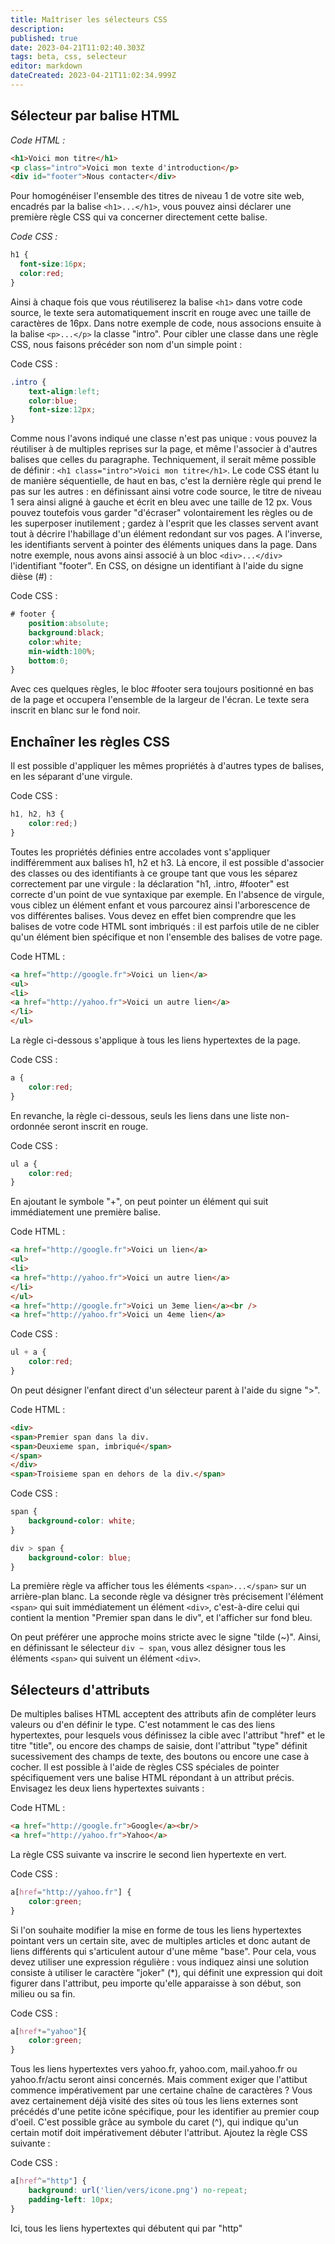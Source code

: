 ```yaml
---
title: Maîtriser les sélecteurs CSS
description: 
published: true
date: 2023-04-21T11:02:40.303Z
tags: beta, css, selecteur
editor: markdown
dateCreated: 2023-04-21T11:02:34.999Z
---
```


## Sélecteur par balise HTML

_*Code HTML :*_

```html
<h1>Voici mon titre</h1>
<p class="intro">Voici mon texte d'introduction</p>
<div id="footer">Nous contacter</div>
```

Pour homogénéiser l'ensemble des titres de niveau 1 de votre site web, encadrés par la balise `<h1>...</h1>`, vous pouvez ainsi déclarer une première règle CSS qui va concerner directement cette balise.

_*Code CSS :*_

```css
h1 {
  font-size:16px;
  color:red;
}
```


Ainsi à chaque fois que vous réutiliserez la balise `<h1>` dans votre code source, le texte sera automatiquement inscrit en rouge avec une taille de caractères de 16px. Dans notre exemple de code, nous associons ensuite à la balise `<p>...</p>` la classe "intro". Pour cibler une classe dans une règle CSS, nous faisons précéder son nom d'un simple point :

Code CSS : 
```css
.intro {
    text-align:left;
    color:blue;
    font-size:12px;
}
```

Comme nous l'avons indiqué une classe n'est pas unique : vous pouvez la réutiliser à de multiples reprises sur la page, et même l'associer à d'autres balises que celles du paragraphe. Techniquement, il serait même possible de définir : `<h1 class="intro">Voici mon titre</h1>`. Le code CSS étant lu de manière séquentielle, de haut en bas, c'est la dernière règle  qui prend le pas sur les autres : en définissant ainsi votre code source, le titre de niveau 1 sera ainsi aligné à gauche et écrit en bleu avec une taille de 12 px. Vous pouvez toutefois vous garder "d'écraser" volontairement les règles ou de les superposer inutilement ; gardez à l'esprit que les classes servent avant tout à décrire l'habillage d'un élément redondant sur vos pages. A l'inverse, les identifiants servent à pointer des éléments uniques dans la page. Dans notre exemple, nous avons ainsi associé à un bloc `<div>...</div>` l'identifiant "footer". En CSS, on désigne un identifiant à l'aide du signe dièse (#) :

Code CSS :

```css
# footer {
    position:absolute;
    background:black;
    color:white;
    min-width:100%;
    bottom:0;
}
```

Avec ces quelques règles, le bloc #footer sera toujours positionné en bas de la page et occupera l'ensemble de la largeur de l'écran. Le texte sera inscrit en blanc sur le fond noir.

## Enchaîner les règles CSS

Il est possible d'appliquer les mêmes propriétés à d'autres types de balises, en les séparant d'une virgule.

Code CSS :

```css
h1, h2, h3 {
    color:red;)
}
```

Toutes les propriétés définies entre accolades vont s'appliquer indifféremment aux balises h1, h2 et h3. Là encore, il est possible d'associer des classes ou des identifiants à ce groupe tant que vous les séparez correctement par une virgule : la déclaration "h1, .intro, #footer" est correcte d'un point de vue syntaxique par exemple. En l'absence de virgule, vous ciblez un élément enfant et vous parcourez ainsi l'arborescence de vos différentes balises. Vous devez en effet bien comprendre que les balises de votre code HTML sont imbriqués : il est parfois utile de ne cibler qu'un élément bien spécifique et non l'ensemble des balises de votre page. 

Code HTML :

```html
<a href="http://google.fr">Voici un lien</a>
<ul>
<li>
<a href="http://yahoo.fr">Voici un autre lien</a>
</li>
</ul>
```

La règle ci-dessous s'applique à tous les liens hypertextes de la page.

Code CSS :

```css
a {
    color:red;
}
```

En revanche, la règle ci-dessous, seuls les liens dans une liste non-ordonnée seront inscrit en rouge.

Code CSS :

```css
ul a {
    color:red;
}
```

En ajoutant le symbole "+", on peut pointer un élément qui suit immédiatement une première balise.

Code HTML :

```html
<a href="http://google.fr">Voici un lien</a>
<ul>
<li>
<a href="http://yahoo.fr">Voici un autre lien</a>
</li>
</ul>
<a href="http://google.fr">Voici un 3eme lien</a><br />
<a href="http://yahoo.fr">Voici un 4eme lien</a>
```

Code CSS :

```css
ul + a {
    color:red;
}
```

On peut désigner l'enfant direct d'un sélecteur parent à l'aide du signe ">".

Code HTML :
```html
<div>
<span>Premier span dans la div.
<span>Deuxieme span, imbriqué</span>
</span>
</div>
<span>Troisieme span en dehors de la div.</span>
```

Code CSS :

```css
span {
    background-color: white;
}

div > span {
    background-color: blue;
}
```

La première règle va afficher tous les éléments `<span>...</span>` sur un arrière-plan blanc. La seconde règle va désigner très précisement l'élément `<span>` qui suit immédiatement un élément `<div>`, c'est-à-dire celui qui contient la mention "Premier span dans le div", et l'afficher sur fond bleu.

On peut préférer une approche moins stricte avec le signe "tilde (~)". Ainsi, en définissant le sélecteur `div ~ span`, vous allez désigner tous les éléments `<span>` qui suivent un élément `<div>`.

## Sélecteurs d'attributs

De multiples balises HTML acceptent des attributs afin de compléter leurs valeurs ou d'en définir le type. C'est notamment le cas des liens hypertextes, pour lesquels vous définissez la cible avec l'attribut "href" et le titre "title", ou encore des champs de saisie, dont l'attribut "type" définit sucessivement des champs de texte, des boutons ou encore une case à cocher. Il est possible à l'aide de règles CSS spéciales de pointer spécifiquement vers une balise HTML répondant à un attribut précis. Envisagez les deux liens hypertextes suivants :

Code HTML :

```html
<a href="http://google.fr">Google</a><br/>
<a href="http://yahoo.fr">Yahoo</a>
```

La règle CSS suivante va inscrire le second lien hypertexte en vert.

Code CSS :

```css
a[href="http://yahoo.fr"] {
    color:green;
}
```

Si l'on souhaite modifier la mise en forme de tous les liens hypertextes pointant vers un certain site, avec de multiples articles et donc autant de liens différents qui s'articulent autour d'une même "base". Pour cela, vous devez utiliser une expression régulière : vous indiquez ainsi une solution consiste à utiliser le caractère "joker" (*), qui définit une expression qui doit figurer dans l'attribut, peu importe qu'elle apparaisse à son début, son milieu ou sa fin.

Code CSS :

```css
a[href*="yahoo"]{
    color:green;
}
```

Tous les liens hypertextes vers yahoo.fr, yahoo.com, mail.yahoo.fr ou yahoo.fr/actu seront ainsi concernés. Mais comment exiger que l'attibut commence impérativement par une certaine chaîne de caractères ? Vous avez certainement déjà visité des sites où tous les liens externes sont précédés d'une petite icône spécifique, pour les identifier au premier coup d'oeil. C'est possible grâce au symbole du caret (^), qui indique qu'un certain motif doit impérativement débuter l'attribut. Ajoutez la règle CSS suivante :

Code CSS :

```css
a[href^="http"] {
    background: url('lien/vers/icone.png') no-repeat;
    padding-left: 10px;
}
```

Ici, tous les liens hypertextes qui débutent qui par "http"

